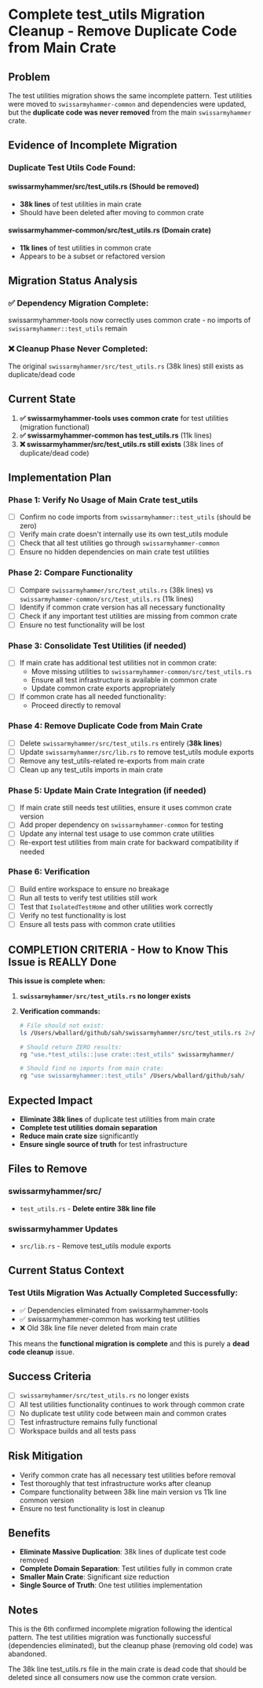 # Complete test_utils Migration Cleanup - Remove Duplicate Code from Main Crate

## Problem
The test utilities migration shows the same incomplete pattern. Test utilities were moved to `swissarmyhammer-common` and dependencies were updated, but the **duplicate code was never removed** from the main `swissarmyhammer` crate.

## Evidence of Incomplete Migration

### **Duplicate Test Utils Code Found:**

#### **swissarmyhammer/src/test_utils.rs** (Should be removed)
- **38k lines** of test utilities in main crate
- Should have been deleted after moving to common crate

#### **swissarmyhammer-common/src/test_utils.rs** (Domain crate)
- **11k lines** of test utilities in common crate
- Appears to be a subset or refactored version

## Migration Status Analysis

### **✅ Dependency Migration Complete:**
swissarmyhammer-tools now correctly uses common crate - no imports of `swissarmyhammer::test_utils` remain

### **❌ Cleanup Phase Never Completed:**
The original `swissarmyhammer/src/test_utils.rs` (38k lines) still exists as duplicate/dead code

## Current State
1. **✅ swissarmyhammer-tools uses common crate** for test utilities (migration functional)
2. **✅ swissarmyhammer-common has test_utils.rs** (11k lines)
3. **❌ swissarmyhammer/src/test_utils.rs still exists** (38k lines of duplicate/dead code)

## Implementation Plan

### Phase 1: Verify No Usage of Main Crate test_utils
- [ ] Confirm no code imports from `swissarmyhammer::test_utils` (should be zero)
- [ ] Verify main crate doesn't internally use its own test_utils module
- [ ] Check that all test utilities go through `swissarmyhammer-common`
- [ ] Ensure no hidden dependencies on main crate test utilities

### Phase 2: Compare Functionality
- [ ] Compare `swissarmyhammer/src/test_utils.rs` (38k lines) vs `swissarmyhammer-common/src/test_utils.rs` (11k lines)
- [ ] Identify if common crate version has all necessary functionality
- [ ] Check if any important test utilities are missing from common crate
- [ ] Ensure no test functionality will be lost

### Phase 3: Consolidate Test Utilities (if needed)
- [ ] If main crate has additional test utilities not in common crate:
  - Move missing utilities to `swissarmyhammer-common/src/test_utils.rs`
  - Ensure all test infrastructure is available in common crate
  - Update common crate exports appropriately
- [ ] If common crate has all needed functionality:
  - Proceed directly to removal

### Phase 4: Remove Duplicate Code from Main Crate
- [ ] Delete `swissarmyhammer/src/test_utils.rs` entirely (**38k lines**)
- [ ] Update `swissarmyhammer/src/lib.rs` to remove test_utils module exports
- [ ] Remove any test_utils-related re-exports from main crate
- [ ] Clean up any test_utils imports in main crate

### Phase 5: Update Main Crate Integration (if needed)
- [ ] If main crate still needs test utilities, ensure it uses common crate version
- [ ] Add proper dependency on `swissarmyhammer-common` for testing
- [ ] Update any internal test usage to use common crate utilities
- [ ] Re-export test utilities from main crate for backward compatibility if needed

### Phase 6: Verification
- [ ] Build entire workspace to ensure no breakage
- [ ] Run all tests to verify test utilities still work
- [ ] Test that `IsolatedTestHome` and other utilities work correctly
- [ ] Verify no test functionality is lost
- [ ] Ensure all tests pass with common crate utilities

## COMPLETION CRITERIA - How to Know This Issue is REALLY Done

**This issue is complete when:**

1. **`swissarmyhammer/src/test_utils.rs` no longer exists**

2. **Verification commands:**
   ```bash
   # File should not exist:
   ls /Users/wballard/github/sah/swissarmyhammer/src/test_utils.rs 2>/dev/null || echo "File removed successfully"
   
   # Should return ZERO results:
   rg "use.*test_utils::|use crate::test_utils" swissarmyhammer/
   
   # Should find no imports from main crate:
   rg "use swissarmyhammer::test_utils" /Users/wballard/github/sah/
   ```

## Expected Impact
- **Eliminate 38k lines** of duplicate test utilities from main crate
- **Complete test utilities domain separation**
- **Reduce main crate size** significantly
- **Ensure single source of truth** for test infrastructure

## Files to Remove

### swissarmyhammer/src/
- `test_utils.rs` - **Delete entire 38k line file**

### swissarmyhammer Updates
- `src/lib.rs` - Remove test_utils module exports

## Current Status Context

### **Test Utils Migration Was Actually Completed Successfully:**
- ✅ Dependencies eliminated from swissarmyhammer-tools
- ✅ swissarmyhammer-common has working test utilities
- ❌ Old 38k line file never deleted from main crate

This means the **functional migration is complete** and this is purely a **dead code cleanup** issue.

## Success Criteria
- [ ] `swissarmyhammer/src/test_utils.rs` no longer exists
- [ ] All test utilities functionality continues to work through common crate
- [ ] No duplicate test utility code between main and common crates
- [ ] Test infrastructure remains fully functional
- [ ] Workspace builds and all tests pass

## Risk Mitigation
- Verify common crate has all necessary test utilities before removal
- Test thoroughly that test infrastructure works after cleanup
- Compare functionality between 38k line main version vs 11k line common version
- Ensure no test functionality is lost in cleanup

## Benefits
- **Eliminate Massive Duplication**: 38k lines of duplicate test code removed
- **Complete Domain Separation**: Test utilities fully in common crate
- **Smaller Main Crate**: Significant size reduction
- **Single Source of Truth**: One test utilities implementation

## Notes
This is the 6th confirmed incomplete migration following the identical pattern. The test utilities migration was functionally successful (dependencies eliminated), but the cleanup phase (removing old code) was abandoned.

The 38k line test_utils.rs file in the main crate is dead code that should be deleted since all consumers now use the common crate version.